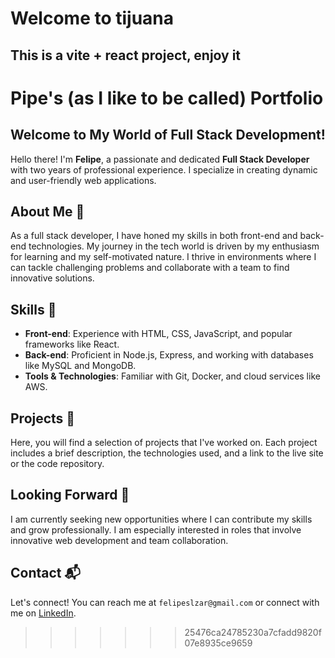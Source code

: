 
# Welcome to tijuana
## This is a vite + react project, enjoy it

# Pipe's (as I like to be called) Portfolio

## Welcome to My World of Full Stack Development!

Hello there! I'm **Felipe**, a passionate and dedicated **Full Stack Developer** with two years of professional experience. I specialize in creating dynamic and user-friendly web applications.

## About Me 🚀

As a full stack developer, I have honed my skills in both front-end and back-end technologies. My journey in the tech world is driven by my enthusiasm for learning and my self-motivated nature. I thrive in environments where I can tackle challenging problems and collaborate with a team to find innovative solutions.

## Skills 🔧

- **Front-end**: Experience with HTML, CSS, JavaScript, and popular frameworks like React.
- **Back-end**: Proficient in Node.js, Express, and working with databases like MySQL and MongoDB.
- **Tools & Technologies**: Familiar with Git, Docker, and cloud services like AWS.

## Projects 📁

Here, you will find a selection of projects that I've worked on. Each project includes a brief description, the technologies used, and a link to the live site or the code repository.

## Looking Forward 👀

I am currently seeking new opportunities where I can contribute my skills and grow professionally. I am especially interested in roles that involve innovative web development and team collaboration.

## Contact 📬

Let's connect! You can reach me at `felipeslzar@gmail.com` or connect with me on [LinkedIn](https://linkedin.com/in/felipe-salazar-jimenez).
>>>>>>> 25476ca24785230a7cfadd9820f07e8935ce9659
